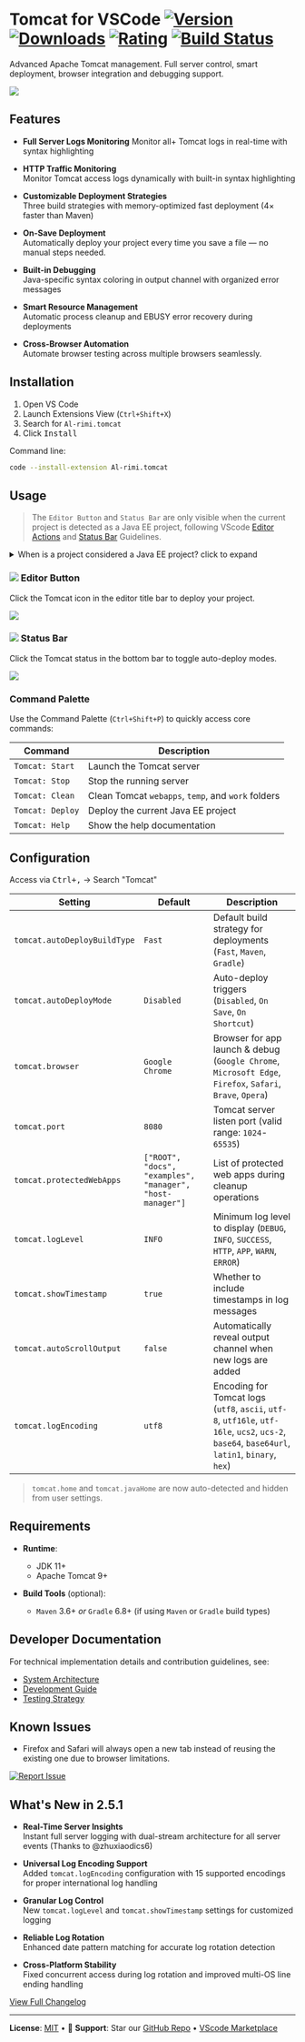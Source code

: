 # Tomcat for VSCode [![Version](https://img.shields.io/visual-studio-marketplace/v/Al-rimi.tomcat?label)](https://marketplace.visualstudio.com/items?itemName=Al-rimi.tomcat) [![Downloads](https://img.shields.io/visual-studio-marketplace/d/Al-rimi.tomcat?label=Downloads)](https://marketplace.visualstudio.com/items?itemName=Al-rimi.tomcat) [![Rating](https://img.shields.io/visual-studio-marketplace/stars/Al-rimi.tomcat?label=Rating)](https://marketplace.visualstudio.com/items?itemName=Al-rimi.tomcat) [![Build Status](https://img.shields.io/github/actions/workflow/status/Al-rimi/tomcat/ci.yml?label=Build)](https://github.com/Al-rimi/tomcat/actions)

Advanced Apache Tomcat management. Full server control, smart deployment, browser integration and debugging support.

![](resources/tomcat-video-showcase.gif)

## Features

- **Full Server Logs Monitoring**
  Monitor all+ Tomcat logs in real-time with syntax highlighting

- **HTTP Traffic Monitoring**  
  Monitor Tomcat access logs dynamically with built-in syntax highlighting

- **Customizable Deployment Strategies**  
  Three build strategies with memory-optimized fast deployment (4× faster than Maven)

- **On-Save Deployment**  
  Automatically deploy your project every time you save a file — no manual steps needed.

- **Built-in Debugging**  
  Java-specific syntax coloring in output channel with organized error messages

- **Smart Resource Management**  
  Automatic process cleanup and EBUSY error recovery during deployments

- **Cross-Browser Automation**  
  Automate browser testing across multiple browsers seamlessly.

## Installation

1. Open VS Code  
2. Launch Extensions View (`Ctrl+Shift+X`)  
3. Search for `Al-rimi.tomcat`  
4. Click <kbd>Install</kbd>

Command line:
```bash
code --install-extension Al-rimi.tomcat
```

## Usage

> The `Editor Button` and `Status Bar` are only visible when the current project is detected as a Java EE project, following VScode [Editor Actions](https://code.visualstudio.com/api/ux-guidelines/editor-actions) and [Status Bar](https://code.visualstudio.com/api/ux-guidelines/status-bar) Guidelines.

<details>
<summary>When is a project considered a Java EE project? click to expand</summary>

```typescript
public static isJavaEEProject(): boolean {
    const workspaceFolders = vscode.workspace.workspaceFolders;

    // Check 0: Workspace must be open
    if (!workspaceFolders) {
        return false;
    }

    const rootPath = workspaceFolders[0].uri.fsPath;
    const webInfPath = path.join(rootPath, 'src', 'main', 'webapp', 'WEB-INF');

    // Check 1: Look for WEB-INF directory in the standard structure
    if (fs.existsSync(webInfPath)) {
        return true;
    }

    // Check 2: Check for presence of deployment descriptor (web.xml)
    if (fs.existsSync(path.join(webInfPath, 'web.xml'))) {
        return true;
    }

    const pomPath = path.join(rootPath, 'pom.xml');

    // Check 3: Look for WAR packaging in Maven project
    if (
        fs.existsSync(pomPath) &&
        fs.readFileSync(pomPath, 'utf-8').includes('<packaging>war</packaging>')
    ) {
        return true;
    }

    const gradlePath = path.join(rootPath, 'build.gradle');

    // Check 4: Look for Java EE-related keywords in Gradle config
    if (
        fs.existsSync(gradlePath) &&
        fs.readFileSync(gradlePath, 'utf-8').match(/(tomcat|jakarta|javax\.ee)/i)
    ) {
        return true;
    }

    const targetPath = path.join(rootPath, 'target');

    // Check 5: Look for compiled artifacts (.war or .ear) in target folder
    if (
        fs.existsSync(targetPath) &&
        fs.readdirSync(targetPath).some(file => file.endsWith('.war') || file.endsWith('.ear'))
    ) {
        return true;
    }

    // If none match, project is not considered a Java EE project
    return false;
}
```

[Method location](https://github.com/Al-rimi/tomcat/blob/main/src/utils/Builder.ts#L121-L159), If you notice any false positives/negatives or have better ideas for detection logic, you are more than welcome to contribute:

[![Create an issue](https://img.shields.io/badge/-Create_an_issue-red?style=flat-square&logo=github)](https://github.com/Al-rimi/tomcat/issues/new?title=Improve+Java+EE+Project+Detection+Logic)

---

</details>

### ![](resources/tomcat-icon-dark.png) Editor Button

Click the Tomcat icon in the editor title bar to deploy your project.

![](resources/tomcat-editor-showcase.png)

### ![](resources/server.png) Status Bar

Click the Tomcat status in the bottom bar to toggle auto-deploy modes.

![](resources/tomcat-status-showcase.png)

### Command Palette

Use the Command Palette (`Ctrl+Shift+P`) to quickly access core commands:

| Command                | Description                                         |
|------------------------|-----------------------------------------------------|
| `Tomcat: Start`        | Launch the Tomcat server                            |
| `Tomcat: Stop`         | Stop the running server                             |
| `Tomcat: Clean`        | Clean Tomcat `webapps`, `temp`, and `work` folders |
| `Tomcat: Deploy`       | Deploy the current Java EE project                 |
| `Tomcat: Help`         | Show the help documentation                        |

## Configuration

Access via <kbd>Ctrl+,</kbd> → Search "Tomcat"

| **Setting**                  | **Default**       | **Description**                                                                          |
|------------------------------|-------------------|------------------------------------------------------------------------------------------|
| `tomcat.autoDeployBuildType` | `Fast`            | Default build strategy for deployments (`Fast`, `Maven`, `Gradle`)                       |
| `tomcat.autoDeployMode`      | `Disabled`        | Auto-deploy triggers (`Disabled`, `On Save`, `On Shortcut`)                              |
| `tomcat.browser`             | `Google Chrome`   | Browser for app launch & debug (`Google Chrome`, `Microsoft Edge`, `Firefox`, `Safari`, `Brave`, `Opera`) |
| `tomcat.port`                | `8080`            | Tomcat server listen port (valid range: `1024`-`65535`)                                  |
| `tomcat.protectedWebApps`    | `["ROOT", "docs", "examples", "manager", "host-manager"]` | List of protected web apps during cleanup operations |
| `tomcat.logLevel`            | `INFO`            | Minimum log level to display (`DEBUG`, `INFO`, `SUCCESS`, `HTTP`, `APP`, `WARN`, `ERROR`) |
| `tomcat.showTimestamp`       | `true`            | Whether to include timestamps in log messages                                            |
| `tomcat.autoScrollOutput`    | `false`           | Automatically reveal output channel when new logs are added                              |
| `tomcat.logEncoding`         | `utf8`            | Encoding for Tomcat logs (`utf8`, `ascii`, `utf-8`, `utf16le`, `utf-16le`, `ucs2`, `ucs-2`, `base64`, `base64url`, `latin1`, `binary`, `hex`) |

> `tomcat.home` and `tomcat.javaHome` are now auto-detected and hidden from user settings.

## Requirements

- **Runtime**:
  - JDK 11+
  - Apache Tomcat 9+
  
- **Build Tools** (optional):
  - `Maven` 3.6+ *or* `Gradle` 6.8+ (if using `Maven` or `Gradle` build types)

## Developer Documentation

For technical implementation details and contribution guidelines, see:
- [System Architecture](https://github.com/Al-rimi/tomcat/tree/main/docs/ARCHITECTURE.md)
- [Development Guide](https://github.com/Al-rimi/tomcat/tree/main/docs/DEVELOPMENT.md) 
- [Testing Strategy](https://github.com/Al-rimi/tomcat/tree/main/docs/TESTING.md)

## Known Issues

- Firefox and Safari will always open a new tab instead of reusing the existing one due to browser limitations.

[![Report Issue](https://img.shields.io/badge/-Report_Issue-red?style=flat-square&logo=github)](https://github.com/Al-rimi/tomcat/issues)


## What's New in 2.5.1

- **Real-Time Server Insights**  
  Instant full server logging with dual-stream architecture for all server events (Thanks to @zhuxiaodics6)

- **Universal Log Encoding Support**  
  Added `tomcat.logEncoding` configuration with 15 supported encodings for proper international log handling

- **Granular Log Control**  
  New `tomcat.logLevel` and `tomcat.showTimestamp` settings for customized logging

- **Reliable Log Rotation**  
  Enhanced date pattern matching for accurate log rotation detection

- **Cross-Platform Stability**  
  Fixed concurrent access during log rotation and improved multi-OS line ending handling

[View Full Changelog](https://github.com/Al-rimi/tomcat/blob/main/CHANGELOG.md)

---

**License**: [MIT](LICENSE) • 💖 **Support**: Star our [GitHub Repo](https://github.com/Al-rimi/tomcat) • [VScode Marketplace](https://marketplace.visualstudio.com/items?itemName=Al-rimi.tomcat)
